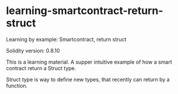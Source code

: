 # learning-smartcontract-return-struct
Learning by example: Smartcontract, return struct

Solidity version: 0.8.10

This is a learning material.
A supper intuitive example of how a smart contract return a Struct type.

Struct type is way to define new types, that recently can return by a function.
